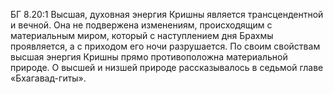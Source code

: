 БГ 8.20:1	Высшая, духовная энергия Кришны является трансцендентной и вечной. Она не подвержена изменениям, происходящим с материальным миром, который с наступлением дня Брахмы проявляется, а с приходом его ночи разрушается. По своим свойствам высшая энергия Кришны прямо противоположна материальной природе. О высшей и низшей природе рассказывалось в седьмой главе «Бхагавад-гиты».